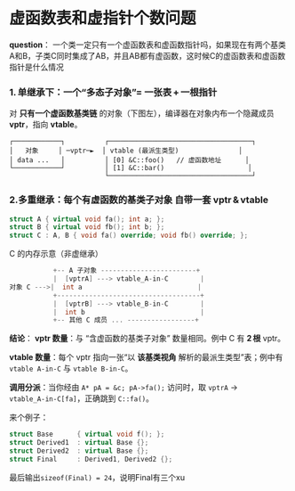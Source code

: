 # 虚函数表和虚指针个数问题
**question**：
一个类一定只有一个虚函数表和虚函数指针吗，如果现在有两个基类A和B，子类C同时集成了AB，并且AB都有虚函数，这时候C的虚函数表和虚函数指针是什么情况

### 1. 单继承下：一个“多态子对象”= 一张表 + 一根指针

对 **只有一个虚函数基类链** 的对象（下图左），编译器在对象内布一个隐藏成员 **vptr**，指向 **vtable**。
```
┌────────────┐          ┌────────────────────────────────────┐
│   对象     │ ─vptr─►  │ vtable (最派生类型)               │
│ data ...   │          │ [0] &C::foo()   // 虚函数地址      │
└────────────┘          │ [1] &C::bar()                     │
                        └────────────────────────────────────┘
```

### 2.多重继承：**每个有虚函数的基类子对象** 自带一套 vptr & vtable
```cpp
struct A { virtual void fa(); int a; };
struct B { virtual void fb(); int b; };
struct C : A, B { void fa() override; void fb() override; };
```
C 的内存示意（非虚继承）
```	cpp
           +-- A 子对象 ------------------------+
           |  [vptrA] ---> vtable_A-in-C        |
对象 C --->|  int a                             |
           +------------------------------------+
           |  [vptrB] ---> vtable_B-in-C        |
           |  int b                             |
           +-- 其他 C 成员 ... -----------------+

```

**结论**：
**vptr 数量**：与 “含虚函数的基类子对象” 数量相同。例中 C 有 **2 根** vptr。

**vtable 数量**：每个 vptr 指向一张“以 **该基类视角** 解析的最派生类型”表；例中有 `vtable A‑in‑C` 与 `vtable B‑in‑C`。

**调用分派**：当你经由 `A* pA = &c; pA->fa();` 访问时，取 `vptrA` → `vtable_A‑in‑C[fa]`，正确跳到 `C::fa()`。

来个例子：
```cpp
struct Base      { virtual void f(); };
struct Derived1  : virtual Base {};
struct Derived2  : virtual Base {};
struct Final     : Derived1, Derived2 {};
```
最后输出`sizeof(Final) = 24`，说明Final有三个xu
<!--stackedit_data:
eyJoaXN0b3J5IjpbLTYyNjE1OTAwNiwxOTI5NzQ3OTg1XX0=
-->